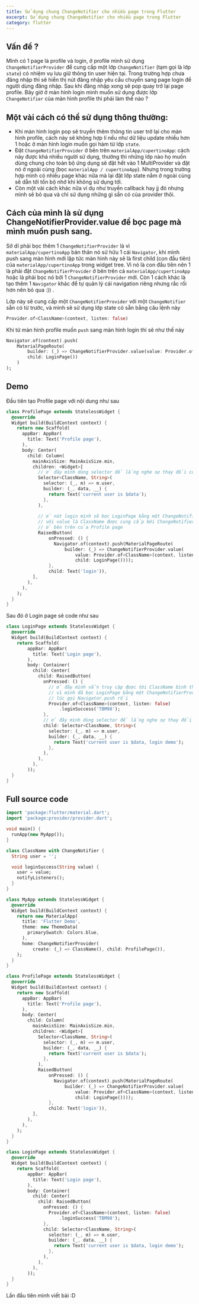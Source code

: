 ```yaml
---
title: Sử dụng chung ChangeNotifier cho nhiều page trong Flutter
excerpt: Sử dụng chung ChangeNotifier cho nhiều page trong Flutter
category: flutter
---
```


## Vấn đề ?

Mình có 1 page là profile và login, ở profile mình sử dụng `ChangeNotifierProvider` để cung cấp một lớp `ChangeNotifier` \(tạm gọi là lớp `state`\) có nhiệm vụ lưu giữ thông tin user hiện tại. Trong trường hợp chưa đăng nhập thì sẽ hiển thị nút đăng nhập yêu cầu chuyển sang page login để người dùng đăng nhập. Sau khi đăng nhập xong sẽ pop quay trở lại page profile. Bây giờ ở màn hình login mình muốn sử dụng được lớp `ChangeNotifier` của màn hình profile thì phải làm thế nào ?

## Một vài cách có thể sử dụng thông thường:

* Khi màn hình login pop sẽ truyền thêm thông tin user trở lại cho màn hình profile, cách này sẽ không hợp lí nếu như dữ liệu update nhiều hơn 1 hoặc ở màn hình login muốn gọi hàm từ lớp `state`.
*  Đặt `ChangeNotifierProvider` ở bên trên `materialApp/cupertinoApp`: cách này được khá nhiều người sử dụng, thường thì những lớp nào họ muốn dùng chung cho toàn bộ ứng dụng sẽ đặt hết vào 1 MultiProvider và đặt nó ở ngoài cùng \(bọc `materialApp / cupertinoApp`\). Nhưng trong trường hợp mình có nhiều page khác nữa mà lại đặt lớp state nằm ở ngoài cùng sẽ dẫn tới tốn bộ nhớ khi không sử dụng tới.
* Còn một vài cách khác nữa ví dụ như truyền callback hay jj đó nhưng mình sẽ bỏ qua và chỉ sử dụng những gì sẵn có của provider thôi.

## Cách của mình là sử dụng ChangeNotifierProvider.value để bọc page mà mình muốn push sang.

Sở dĩ phải bọc thêm 1 `ChangeNotifierProvider` là vì `materialApp/cupertinoApp` bản thân nó sử hữu 1 cái `Navigator`, khi mình push sang màn hình mới lập tức màn hình này sẽ là first child \(con đầu tiên\) của `materialApp/cupertinoApp` trong widget tree. Vì nó là con đầu tiên nên 1 là phải đặt `ChangeNotifierProvider` ở bên trên cả `materialApp/cupertinoApp` hoặc là phải bọc nó bởi 1 `ChangeNotifierProvider` mới. Còn 1 cách khác là tạo thêm 1 `Navigator` khác để tự quản lý cái navigation riêng nhưng rắc rối hơn nên bỏ qua :\)\) .

Lớp này sẽ cung cấp một `ChangeNotifierProvider` với một `ChangeNotifier` sẵn có từ trước, và mình sẽ sử dụng lớp state có sẵn bằng câu lệnh này 

```dart
Provider.of<ClassName>(context, listen: false)
```

Khi từ màn hình profile muốn `push` sang màn hình login thì sẽ như thế này

```dart
Navigator.of(context).push(
    MaterialPageRoute(
        builder: (_) => ChangeNotifierProvider.value(value: Provider.of<ClassName>(context, listen: false),
        child: LoginPage())
    )
);
```

## Demo

Đầu tiên tạo Profile page với nội dung như sau

```dart
class ProfilePage extends StatelessWidget {
  @override
  Widget build(BuildContext context) {
    return new Scaffold(
      appBar: AppBar(
        title: Text('Profile page'),
      ),
      body: Center(
        child: Column(
          mainAxisSize: MainAxisSize.min,
          children: <Widget>[
            // ở đây mình dùng selector để lắng nghe sự thay đổi của biến user
            Selector<ClassName, String>(
              selector: (_, m) => m.user,
              builder: (_, data, __) {
                return Text('current user is $data');
              },
            ),
            
            // ở nút login mình sẽ bọc LoginPage bằng một ChangeNotifierProvider.value
            // với value là ClassName được cung cấp bới ChangeNotifierProvider
            // ở bên trên của Profile page
            RaisedButton(
                onPressed: () {
                  Navigator.of(context).push(MaterialPageRoute(
                      builder: (_) => ChangeNotifierProvider.value(
                          value: Provider.of<ClassName>(context, listen: false),
                          child: LoginPage())));
                },
                child: Text('login')),
          ],
        ),
      ),
    );
  }
}
```

Sau đó ở Login page sẽ code như sau

```dart
class LoginPage extends StatelessWidget {
  @override
  Widget build(BuildContext context) {
    return Scaffold(
        appBar: AppBar(
          title: Text('Login page'),
        ),
        body: Container(
          child: Center(
            child: RaisedButton(
              onPressed: () {
                // ở đây mình vẫn truy cập được tới ClassName bình thường
                // vì mình đã bọc LoginPage bằng một ChangeNotifierProvider.value
                // lúc gọi Navigator.push rồi
                Provider.of<ClassName>(context, listen: false)
                    .loginSuccess('TBM98');
              },
              // ở đây mình dùng selector để lắng nghe sự thay đổi của biến user
              child: Selector<ClassName, String>(
                selector: (_, m) => m.user,
                builder: (_, data, __) {
                  return Text('current user is $data, login demo');
                },
              ),
            ),
          ),
        ));
  }
}
```

## Full source code

```dart
import 'package:flutter/material.dart';
import 'package:provider/provider.dart';

void main() {
  runApp(new MyApp());
}

class ClassName with ChangeNotifier {
  String user = '';

  void loginSuccess(String value) {
    user = value;
    notifyListeners();
  }
}

class MyApp extends StatelessWidget {
  @override
  Widget build(BuildContext context) {
    return new MaterialApp(
      title: 'Flutter Demo',
      theme: new ThemeData(
        primarySwatch: Colors.blue,
      ),
      home: ChangeNotifierProvider(
          create: (_) => ClassName(), child: ProfilePage()),
    );
  }
}

class ProfilePage extends StatelessWidget {
  @override
  Widget build(BuildContext context) {
    return new Scaffold(
      appBar: AppBar(
        title: Text('Profile page'),
      ),
      body: Center(
        child: Column(
          mainAxisSize: MainAxisSize.min,
          children: <Widget>[
            Selector<ClassName, String>(
              selector: (_, m) => m.user,
              builder: (_, data, __) {
                return Text('current user is $data');
              },
            ),
            RaisedButton(
                onPressed: () {
                  Navigator.of(context).push(MaterialPageRoute(
                      builder: (_) => ChangeNotifierProvider.value(
                          value: Provider.of<ClassName>(context, listen: false),
                          child: LoginPage())));
                },
                child: Text('login')),
          ],
        ),
      ),
    );
  }
}

class LoginPage extends StatelessWidget {
  @override
  Widget build(BuildContext context) {
    return Scaffold(
        appBar: AppBar(
          title: Text('Login page'),
        ),
        body: Container(
          child: Center(
            child: RaisedButton(
              onPressed: () {
                Provider.of<ClassName>(context, listen: false)
                    .loginSuccess('TBM98');
              },
              child: Selector<ClassName, String>(
                selector: (_, m) => m.user,
                builder: (_, data, __) {
                  return Text('current user is $data, login demo');
                },
              ),
            ),
          ),
        ));
  }
}

```

Lần đầu tiên mình viết bài :D